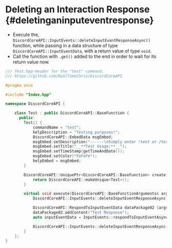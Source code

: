 Deleting an Interaction Response {#deletinganinputeventresponse}
============
- Execute the, `DiscordCoreAPI::InputEvents::deleteInputEventResponseAsync()` function, while passing in a data structure of type `DiscordCoreAPI::InputEventData`, with a return value of type `void`.
- Call the function with `.get()` added to the end in order to wait for its return value now.

```cpp
/// Test.hpp-Header for the "test" command.
/// https://github.com/RealTimeChris/DiscordCoreAPI

#pragma once

#include "Index.hpp"

namespace DiscordCoreAPI {

	class Test : public DiscordCoreAPI::BaseFunction {
	  public:
		Test() {
			commandName = "test";
			helpDescription = "Testing purposes!";
			DiscordCoreAPI::EmbedData msgEmbed;
			msgEmbed.setDescription("------\nSimply enter !test or /test!\n------");
			msgEmbed.setTitle("__**Test Usage:**__");
			msgEmbed.setTimeStamp(getTimeAndDate());
			msgEmbed.setColor("FeFeFe");
			helpEmbed = msgEmbed;
		}

		DiscordCoreAPI::UniquePtr<DiscordCoreAPI::BaseFunction> create() {
			return DiscordCoreAPI::makeUnique<Test>();
		}

		virtual void execute(DiscordCoreAPI::BaseFunctionArguments& args) {
			DiscordCoreAPI::InputEvents::deleteInputEventResponseAsync(args.eventData).get();

			DiscordCoreAPI::RespondToInputEventData dataPackage02 {args.eventData};
			dataPackage02.addContent("Test Response");
			auto inputEventData = InputEvents::respondToInputEventAsync(dataPackage02);

			DiscordCoreAPI::InputEvents::deleteInputEventResponseAsync(inputEventData).get();
		}
	};
}
```
